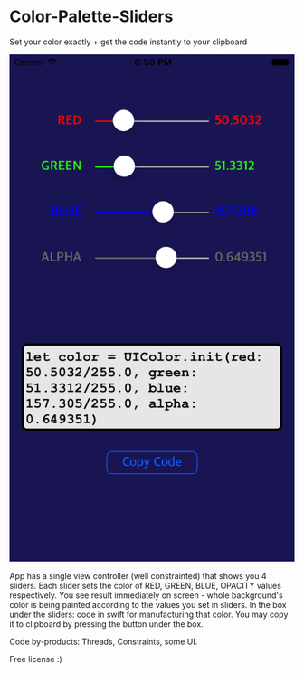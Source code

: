 # Color-Palette-Sliders

Set your color exactly + get the code instantly to your clipboard

![screenshot](/screenshot.png)

App has a single view controller (well constrainted) that shows you 4 sliders.
Each slider sets the color of RED, GREEN, BLUE, OPACITY values respectively.
You see result immediately on screen - whole background's color is being painted according to the values you set in sliders.
In the box under the sliders: code in swift for manufacturing that color.
You may copy it to clipboard by pressing the button under the box.

Code by-products: Threads, Constraints, some UI.

Free license :)
